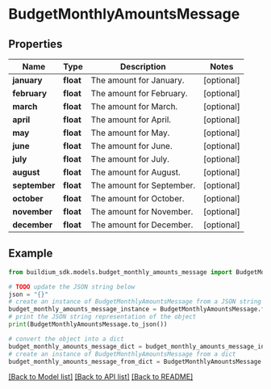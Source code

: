 # BudgetMonthlyAmountsMessage


## Properties

Name | Type | Description | Notes
------------ | ------------- | ------------- | -------------
**january** | **float** | The amount for January. | [optional] 
**february** | **float** | The amount for February. | [optional] 
**march** | **float** | The amount for March. | [optional] 
**april** | **float** | The amount for April. | [optional] 
**may** | **float** | The amount for May. | [optional] 
**june** | **float** | The amount for June. | [optional] 
**july** | **float** | The amount for July. | [optional] 
**august** | **float** | The amount for August. | [optional] 
**september** | **float** | The amount for September. | [optional] 
**october** | **float** | The amount for October. | [optional] 
**november** | **float** | The amount for November. | [optional] 
**december** | **float** | The amount for December. | [optional] 

## Example

```python
from buildium_sdk.models.budget_monthly_amounts_message import BudgetMonthlyAmountsMessage

# TODO update the JSON string below
json = "{}"
# create an instance of BudgetMonthlyAmountsMessage from a JSON string
budget_monthly_amounts_message_instance = BudgetMonthlyAmountsMessage.from_json(json)
# print the JSON string representation of the object
print(BudgetMonthlyAmountsMessage.to_json())

# convert the object into a dict
budget_monthly_amounts_message_dict = budget_monthly_amounts_message_instance.to_dict()
# create an instance of BudgetMonthlyAmountsMessage from a dict
budget_monthly_amounts_message_from_dict = BudgetMonthlyAmountsMessage.from_dict(budget_monthly_amounts_message_dict)
```
[[Back to Model list]](../README.md#documentation-for-models) [[Back to API list]](../README.md#documentation-for-api-endpoints) [[Back to README]](../README.md)


